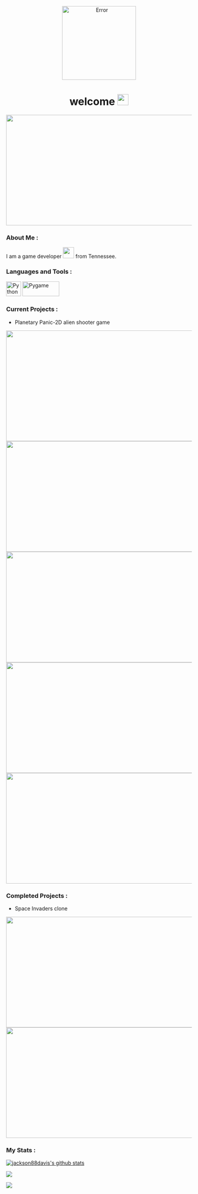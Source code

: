 <div id="header" align="center">
  <img src="https://i.pinimg.com/564x/79/62/10/7962105e37d8683ed5b9fd826af96539.jpg" alt="Error" title="Extinction Games" height="200"/>
</div>

<div align="center">
<img src="https://komarev.com/ghpvc/?username=jackson88davis&style=flat-square&color=blue" alt=""/>
</div>

<h1 align="center">
  welcome
  <img src="https://media.giphy.com/media/hvRJCLFzcasrR4ia7z/giphy.gif" width="30px"/>
</h1>

<div align="center">
  <img src="https://media.giphy.com/media/Dh5q0sShxgp13DwrvG/giphy.gif" width="600" height="300"/>
</div>

### About Me :

I am a game developer <img src="https://thumbs.gfycat.com/AngelicConcreteHypsilophodon.webp" width="30"> from Tennessee.

### Languages and Tools :

<div>
  <img src="https://upload.wikimedia.org/wikipedia/commons/thumb/0/0a/Python.svg/1200px-Python.svg.png" title="Python" alt="Python" width="40" height="40"/> <img src="https://camo.githubusercontent.com/1971c0a4f776fb5351c765c37e59630c83cabd52/68747470733a2f2f7777772e707967616d652e6f72672f696d616765732f6c6f676f2e706e67" title="Pygame" alt="Pygame" width="100" height="40"/>
</div>

### Current Projects :
<!-- Makes a bullet point list -->
* Planetary Panic-2D alien shooter game
<img src="https://i.pinimg.com/564x/95/ec/96/95ec962a64bf9202728cdf33afc6a922.jpg" width="600" height="300"/>
<img src="https://i.pinimg.com/564x/b2/ca/04/b2ca04f8f11ac7266c967506eaeb62e1.jpg" width="600" height="300"/>
<img src="https://i.pinimg.com/564x/ed/47/27/ed4727e4cec762035de19453d083e3d1.jpg" width="600" height="300"/>
<img src="https://i.pinimg.com/564x/95/aa/81/95aa8148c6c740e4756200f49652e3cb.jpg" width="600" height="300"/>
<img src="https://i.pinimg.com/564x/49/94/9b/49949b1b5bda7abda93aa2d88dc36f7d.jpg" width="600" height="300"/>

### Completed Projects :
<!-- Makes a bullet point list -->
* Space Invaders clone
<img src="https://i.pinimg.com/564x/0b/77/fd/0b77fd0754cb84f2520160e25811bb4b.jpg" width="600" height="300"/>
<img src="https://i.pinimg.com/564x/78/5d/1e/785d1e9ac314f11b442d358a0933e02a.jpg" width="600" height="300"/>

### My Stats :
[![jackson88davis's github stats](https://github-readme-stats.vercel.app/api?username=jackson88davis&theme=github_dark&show_icons=true)](https://github.com/jackson88davis)

![](https://github-profile-summary-cards.vercel.app/api/cards/profile-details?username=jackson88davis&theme=github_dark) 

![](https://github-profile-summary-cards.vercel.app/api/cards/productive-time?username=jackson88davis&theme=github_dark)
